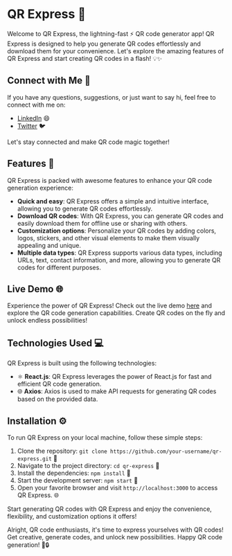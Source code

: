 <!--
Note: The logos used in this example are placeholders.
Please  replace them with valid URLs to the respective images.
-->

# QR Express 📲

Welcome to QR Express, the lightning-fast ⚡ QR code generator app! QR Express is designed to help you generate QR codes effortlessly and download them for your convenience. Let's explore the amazing features of QR Express and start creating QR codes in a flash! 💡✨

## Connect with Me 🔗

If you have any questions, suggestions, or just want to say hi, feel free to connect with me on:

- [LinkedIn](https://www.linkedin.com/in/pawan-ajjar-k/) 😄
- [Twitter](https://twitter.com/k_ajjar) 🐦

Let's stay connected and make QR code magic together!

## Features 🌟

QR Express is packed with awesome features to enhance your QR code generation experience:

- **Quick and easy**: QR Express offers a simple and intuitive interface, allowing you to generate QR codes effortlessly.
- **Download QR codes**: With QR Express, you can generate QR codes and easily download them for offline use or sharing with others.
- **Customization options**: Personalize your QR codes by adding colors, logos, stickers, and other visual elements to make them visually appealing and unique.
- **Multiple data types**: QR Express supports various data types, including URLs, text, contact information, and more, allowing you to generate QR codes for different purposes.

## Live Demo 🌐

Experience the power of QR Express! Check out the live demo [here](https://qr-express.netlify.app/) and explore the QR code generation capabilities. Create QR codes on the fly and unlock endless possibilities!

## Technologies Used 💻

QR Express is built using the following technologies:

- ⚛️ **React.js**: QR Express leverages the power of React.js for fast and efficient QR code generation.
- 🌐 **Axios**: Axios is used to make API requests for generating QR codes based on the provided data.

## Installation ⚙️

To run QR Express on your local machine, follow these simple steps:

1. Clone the repository: `git clone https://github.com/your-username/qr-express.git` 🐙
2. Navigate to the project directory: `cd qr-express` 📂
3. Install the dependencies: `npm install` 🚚
4. Start the development server: `npm start` 🚀
5. Open your favorite browser and visit `http://localhost:3000` to access QR Express. 🌐

Start generating QR codes with QR Express and enjoy the convenience, flexibility, and customization options it offers!

Alright, QR code enthusiasts, it's time to express yourselves with QR codes! Get creative, generate codes, and unlock new possibilities. Happy QR code generation! 📲🔒

